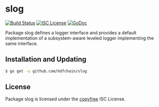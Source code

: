 slog
====

[![Build Status](https://github.com/hdfchain/slog/workflows/Build%20and%20Test/badge.svg)](https://github.com/hdfchain/slog/actions)
[![ISC License](https://img.shields.io/badge/license-ISC-blue.svg)](http://copyfree.org)
[![GoDoc](https://img.shields.io/badge/godoc-reference-blue.svg)](https://godoc.org/github.com/hdfchain/slog)

Package slog defines a logger interface and provides a default implementation
of a subsystem-aware leveled logger implementing the same interface.

## Installation and Updating

```bash
$ go get -u github.com/hdfchain/slog
```

## License

Package slog is licensed under the [copyfree](http://copyfree.org) ISC License.
